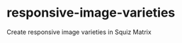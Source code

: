 responsive-image-varieties
==========================

Create responsive image varieties in Squiz Matrix